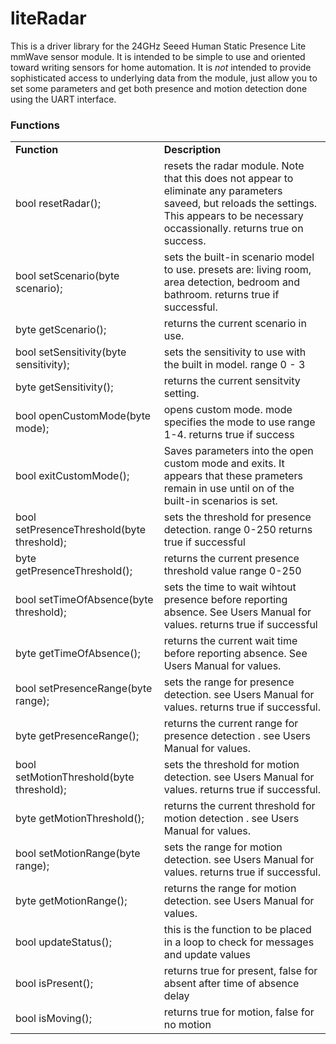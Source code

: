 # liteRadar

This is a driver library for the 24GHz Seeed Human Static Presence Lite mmWave sensor module. It is intended to be simple to use and oriented toward writing sensors for home automation. It is <em>not</em> intended to provide sophisticated access to underlying data from the module, just allow you to set some parameters and get both presence and motion detection done using the UART interface.

### Functions


|  |  |
| --- | --- |
| **Function** | **Description** |
| bool resetRadar(); | resets the radar module. Note that this does not appear to eliminate any parameters saveed, but reloads the settings. This appears to be necessary occassionally. returns true on success. |
| bool setScenario(byte scenario); | sets the built-in scenario model to use. presets are: living room, area detection, bedroom and bathroom. returns true if successful. |
| byte getScenario(); | returns the current scenario in use. |
| bool setSensitivity(byte sensitivity); | sets the sensitivity to use with the built in model. range 0 - 3 |
| byte getSensitivity(); | returns the current sensitvity setting. |
| bool openCustomMode(byte mode); | opens custom mode. mode specifies the mode to use range 1-4. returns true if success |
| bool exitCustomMode(); | Saves parameters into the open custom mode and exits. It appears that these prameters remain in use until on of the built-in scenarios is set. |
| bool setPresenceThreshold(byte threshold); | sets the threshold for presence detection. range 0-250 returns true if successful |
| byte getPresenceThreshold(); | returns the current presence threshold value range 0-250  |
| bool setTimeOfAbsence(byte threshold); | sets the time to wait wihtout presence before reporting absence. See Users Manual for values. returns true if successful |
| byte getTimeOfAbsence(); | returns the current wait time before reporting absence. See Users Manual for values. |
| bool setPresenceRange(byte range); | sets the range for presence detection. see Users Manual for values. returns true if successful. |
| byte getPresenceRange(); | returns the current range for presence detection . see Users Manual for values. |
| bool setMotionThreshold(byte threshold); | sets the threshold for motion detection. see Users Manual for values. returns true if successful. |
| byte getMotionThreshold(); | returns the current threshold for motion detection . see Users Manual for values. |
| bool setMotionRange(byte range); | sets the range for motion detection. see Users Manual for values. returns true if successful. |
| byte getMotionRange(); | returns the range for motion detection. see Users Manual for values. |
| bool updateStatus(); | this is the function to be placed in a loop to check for messages and update values |
| bool isPresent(); | returns true for present, false for absent after time of absence delay |
| bool isMoving(); | returns true for motion, false for no motion |

